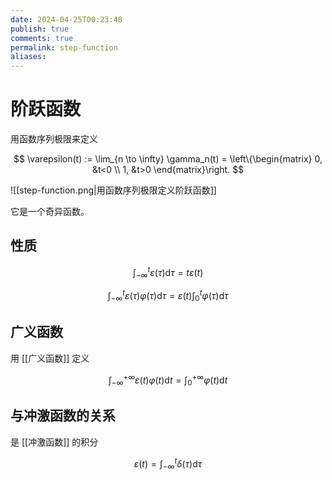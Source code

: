 ```yaml
---
date: 2024-04-25T00:23:48
publish: true
comments: true
permalink: step-function
aliases:
---
```


# 阶跃函数

用函数序列极限来定义

$$
\varepsilon(t) := \lim_{n \to \infty} \gamma_n(t) = \left\{\begin{matrix}
 0, &t<0 \\
 1, &t>0
\end{matrix}\right.
$$

![[step-function.png|用函数序列极限定义阶跃函数]]

它是一个奇异函数。

## 性质

$$
\int_{-\infty}^{t}\varepsilon(\tau)\mathrm{d}\tau=t\varepsilon(t)
$$

$$
\int_{-\infty}^{t}\varepsilon(\tau)\varphi(\tau)\mathrm{d}\tau=\varepsilon(t)\int_{0}^{t}\varphi(\tau)\mathrm{d}\tau
$$

## 广义函数

用 [[广义函数]] 定义

$$
\int_{-\infty}^{+\infty }\varepsilon(t)\varphi(t) \mathrm{d}t=\int_{0}^{+\infty }\varphi(t) \mathrm{d}t
$$

## 与冲激函数的关系

是 [[冲激函数]] 的积分

$$
\varepsilon(t)=\int_{-\infty}^{t}\delta(\tau)\mathrm{d}\tau
$$
